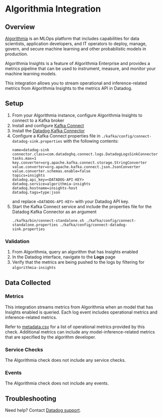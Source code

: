 # Algorithmia Integration

## Overview

[Algorithmia][1] is an MLOps platform that includes capabilities for data
scientists, application developers, and IT operators to deploy, manage, govern,
and secure machine learning and other probabilistic models in production.

Algorithmia Insights is a feature of Algorithmia Enterprise and provides a
metrics pipeline that can be used to instrument, measure, and monitor your
machine learning models.

This integration allows you to stream operational and inference-related metrics
from Algorithmia Insights to the metrics API in Datadog.

## Setup

1. From your Algorithmia instance, configure Algorithmia Insights to connect to a Kafka broker
2. Install and configure [Kafka Connect][2]
3. Install the [Datadog Kafka Connector][3]
4. Configure a Kafka Connect properties file in `./kafka/config/connect-datadog-sink.properties` with the following contents:
   ```
   name=datadog-sink
   connector.class=com.datadoghq.connect.logs.DatadogLogsSinkConnector
   tasks.max=1
   key.converter=org.apache.kafka.connect.storage.StringConverter
   value.converter=org.apache.kafka.connect.json.JsonConverter
   value.converter.schemas.enable=false
   topics=insights
   datadog.api_key=<DATADOG-API-KEY>
   datadog.service=algorithmia-insights
   datadog.hostname=insights-host
   datadog.tags=type:json
   ```
   and replace `<DATADOG-API-KEY>` with your Datadog API key.
5. Start the Kafka Connect service and include the properties file for the Datadog Kafka Connector as an argument
   ```
   ./kafka/bin/connect-standalone.sh ./kafka/config/connect-standalone.properties ./kafka/config/connect-datadog-sink.properties
   ```

### Validation

1. From Algorithmia, query an algorithm that has Insights enabled
2. In the Datadog interface, navigate to the **Logs** page
3. Verify that the metrics are being pushed to the logs by filtering for `algorithmia-insights`

## Data Collected

### Metrics

This integration streams metrics from Algorithmia when an model that has
Insights enabled is queried. Each log event includes operational metrics and
inference-related metrics.

Refer to [metadata.csv][4] for a list of operational metrics provided by this
check. Additional metrics can include any model-inference-related metrics that
are specified by the algorithm developer.

### Service Checks

The Algorithmia check does not include any service checks.

### Events

The Algorithmia check does not include any events.

## Troubleshooting

Need help? Contact [Datadog support][5].

[1]: https://algorithmia.com/
[2]: https://docs.confluent.io/current/connect/index.html
[3]: https://github.com/DataDog/datadog-kafka-connect-logs
[4]: https://docs.datadoghq.com/help/
[5]: https://github.com/DataDog/integrations-extras/blob/master/algorithmia/metadata.csv
